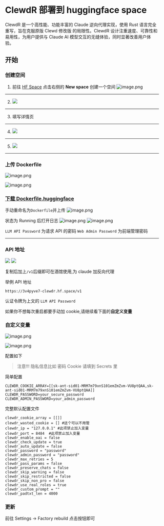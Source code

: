 # ClewdR 部署到 huggingface space

ClewdR 是一个高性能、功能丰富的 Claude 逆向代理实现，使用 Rust 语言完全重写，旨在克服原版 Clewd 修改版 的局限性。ClewdR 设计注重速度、可靠性和易用性，为用户提供与 Claude AI 模型交互的无缝体验，同时显著改善用户体验。

## 开始

### 创建空间

1. 前往 [HF Space](https://hf.space) 点击右侧的 **New space** 创建一个空间
   ![image.png](https://i.imgur.com/Tfijg4d.png)

---

2. ![](https://raw.githubusercontent.com/Goojoe/PicList/master/images/2025-04-26_15-14-31_651.avif)

---

3. 填写详情页

---

4. ![](https://raw.githubusercontent.com/Goojoe/PicList/master/images/2025-04-26_15-14-35_000.avif)

---

5. ![](https://raw.githubusercontent.com/Goojoe/PicList/master/images/2025-04-26_15-14-37_973.avif)

---

### 上传 Dockerfile

![image.png](https://raw.githubusercontent.com/Goojoe/PicList/master/images/2025-04-26_15-14-41_795.avif)

![image.png](https://raw.githubusercontent.com/Goojoe/PicList/master/images/2025-04-26_15-14-44_914.avif)

### [下载 Dockerfile.huggingface](https://github.com/Xerxes-2/clewdr/blob/master/Dockerfile.huggingface)

手动重命名为`Dockerfile`并上传
![image.png](https://raw.githubusercontent.com/Goojoe/PicList/master/images/2025-04-26_15-14-48_851.avif)

状态为 Running 后打开日志
![image.png](https://raw.githubusercontent.com/Goojoe/PicList/master/images/2025-04-26_15-14-52_190.avif)
![image.png](https://raw.githubusercontent.com/Goojoe/PicList/master/images/2025-04-26_15-14-56_188.avif)

`LLM API Password` 为请求 API 的密码
`Web Admin Password` 为前端管理密码

---

### API 地址

![](https://raw.githubusercontent.com/Goojoe/PicList/master/images/2025-04-26_15-14-58_660.avif)
![](https://raw.githubusercontent.com/Goojoe/PicList/master/images/2025-04-26_15-15-02_846.avif)

复制后加上`/v1`后缀即可在酒馆使用,为 claude 加反向代理

举例 API 地址

`https://3v4pyve7-clewdr.hf.space/v1`

认证令牌为上文的 `LLM API Password`

如果你不想每次重启都要手动加 cookie,请继续看下面的**自定义变量**

### 自定义变量

![image.png](https://raw.githubusercontent.com/Goojoe/PicList/master/images/2025-04-26_15-15-05_524.avif)

![image.png](https://raw.githubusercontent.com/Goojoe/PicList/master/images/2025-04-26_15-15-08_059.avif)

配置如下

> 注意!!! 隐私信息比如 密码 Cookie 请填到 Secrets 里

简单配置

```env
CLEWDR_COOKIE_ARRAY=[[sk-ant-sid01-MRM7m79xnS101emZmZvm-VU8ptQAA,sk-ant-sid01-MRM7m79xnS101emZmZvm-VU8ptQAA]]
CLEWDR_PASSWORD=your_secure_password
CLEWDR_ADMIN_PASSWORD=your_admin_password
```

完整默认配置文件

```env
clewdr_cookie_array = [[]]
clewdr_wasted_cookie = [] #这个可以不用管
clewdr_ip = "127.0.0.1" #此项禁止加入变量
clewdr_port = 8484  #此项禁止加入变量
clewdr_enable_oai = false
clewdr_check_update = true
clewdr_auto_update = false
clewdr_password = "password"
clewdr_admin_password = "password"
clewdr_max_retries = 5
clewdr_pass_params = false
clewdr_preserve_chats = false
clewdr_skip_warning = false
clewdr_skip_restricted = false
clewdr_skip_non_pro = false
clewdr_use_real_roles = true
clewdr_custom_prompt = ""
clewdr_padtxt_len = 4000
```

### 更新

前往 Settings -> Factory rebuild 点击按钮即可
